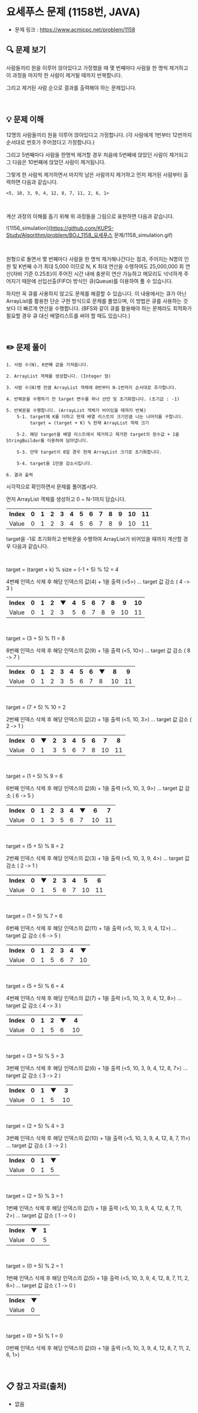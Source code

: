 # 요세푸스 문제 (1158번, JAVA)
- 문제 링크 : https://www.acmicpc.net/problem/1158

## :mag: 문제 보기

사람들끼리 원을 이루어 앉아있다고 가정했을 때 몇 번째마다 사람을 한 명씩 제거하고 이 과정을 마지막 한 사람이 제거될 때까지 반복합니다.

그리고 제거된 사람 순으로 결과를 출력해야 하는 문제입니다.


&nbsp;

## :bulb: 문제 이해

12명의 사람들끼리 원을 이루어 앉아있다고 가정합니다. (각 사람에게 1번부터 12번까지 순서대로 번호가 주어졌다고 가정합니다.)

그리고 5번째마다 사람을 한명씩 제거할 경우 처음에 5번째에 앉았던 사람이 제거되고 그 다음은 10번째에 앉았던 사람이 제거됩니다.

그렇게 한 사람씩 제거하면서 마지막 남은 사람까지 제거하고 먼저 제거된 사람부터 출력하면 다음과 같습니다.
```
<5, 10, 3, 9, 4, 12, 8, 7, 11, 2, 6, 1>
```

&nbsp;

계산 과정의 이해를 돕기 위해 위 과정들을 그림으로 표현하면 다음과 같습니다.

![1156_simulation](https://github.com/KUPS-Study/Algorithm/problem/BOJ_1158_요세푸스 문제/1158_simulation.gif)


&nbsp;

원형으로 돌면서 몇 번째마다 사람을 한 명씩 제거해나간다는 점과, 주어지는 N명의 인원 및 K번째 수가 최대 5,000 이므로 N, K 최대 연산을 수행하여도 25,000,000 회 연산(자바 기준 0.25초)이 주어진 시간 내에 충분히 연산 가능하고 메모리도 넉넉하게 주어지기 때문에 선입선출(FIFO) 방식인 큐(Queue)를 이용하여 풀 수 있습니다.

하지만 꼭 큐를 사용하지 않고도 문제를 해결할 수 있습니다. 이 내용에서는 큐가 아닌 ArrayList를 활용한 단순 구현 방식으로 문제를 풀었으며, 이 방법은 큐를 사용하는 것보다 더 빠르게 연산을 수행합니다. (BFS와 같이 큐를 활용해야 하는 문제라도 최적화가 필요할 경우 큐 대신 배열리스트를 써야 할 때도 있습니다.)



&nbsp;

## :pencil2: 문제 풀이
```
1. 사람 수(N), K번째 값을 가져옵니다.

2. ArrayList 객체를 생성합니다. (Integer 형)

3. 사람 수(N)명 만큼 ArrayList 객체에 0번부터 N-1번까지 순서대로 추가합니다.

4. 반복문을 수행하기 전 target 변수를 하나 선언 및 초기화합니다. (초기값 : -1)

5. 반복문을 수행합니다. (ArrayList 객체가 비어있을 때까지 반복)
    5-1. target에 K를 더하고 현재 배열 리스트의 크기만큼 나눈 나머지를 구합니다.
         target = (target + K) % 현재 ArrayList 객체 크기

    5-2. 해당 target을 배열 리스트에서 제거하고 제거한 target의 정수값 + 1을 StringBuilder를 이용하여 담아냅니다.

    5-3. 만약 target이 0일 경우 현재 ArrayList 크기로 초기화합니다.

    5-4. target을 1만큼 감소시킵니다.

6. 결과 출력

```

시각적으로 확인하면서 문제를 풀어봅시다.

먼저 ArrayList 객체를 생성하고 0 ~ N-1까지 담습니다.

<table>
  <th>Index</th><th>0</th><th>1</th><th>2</th><th>3</th><th>4</th><th>5</th><th>6</th><th>7</th><th>8</th><th>9</th><th>10</th><th>11</th>
  <tr><td>Value</td><td>0</td><td>1</td><td>2</td><td>3</td><td>4</td><td>5</td><td>6</td><td>7</td><td>8</td><td>9</td><td>10</td><td>11</td>
  </tr>
</table>

target을 -1로 초기화하고 반복문을 수행하여 ArrayList가 비어있을 때까지 계산할 경우 다음과 같습니다.

&nbsp;

target = (target + k) % size = (-1 + 5) % 12 = 4

4번째 인덱스 삭제 후 해당 인덱스의 값(4) + 1을 출력 (<5>)   ... target 값 감소 ( 4 -> 3 )

<table>
  <th>Index</th><th>0</th><th>1</th><th>2</th><th>▼</th><th>4</th><th>5</th><th>6</th><th>7</th><th>8</th><th>9</th><th>10</th>
  <tr><td>Value</td><td>0</td><td>1</td><td>2</td><td>3</td><td>5</td><td>6</td><td>7</td><td>8</td><td>9</td><td>10</td><td>11</td>
  </tr>
</table>


&nbsp;

target = (3 + 5) % 11 = 8

8번째 인덱스 삭제 후 해당 인덱스의 값(9) + 1을 출력 (<5, 10>)   ... target 값 감소 ( 8 -> 7 )

<table>
  <th>Index</th><th>0</th><th>1</th><th>2</th><th>3</th><th>4</th><th>5</th><th>6</th><th>▼</th><th>8</th><th>9</th>
  <tr><td>Value</td><td>0</td><td>1</td><td>2</td><td>3</td><td>5</td><td>6</td><td>7</td><td>8</td><td>10</td><td>11</td>
  </tr>
</table>


&nbsp;

target = (7 + 5) % 10 = 2

2번째 인덱스 삭제 후 해당 인덱스의 값(2) + 1을 출력 (<5, 10, 3>)   ... target 값 감소 ( 2 -> 1 )

<table>
  <th>Index</th><th>0</th><th>▼</th><th>2</th><th>3</th><th>4</th><th>5</th><th>6</th><th>7</th><th>8</th>
  <tr><td>Value</td><td>0</td><td>1</td><td>3</td><td>5</td><td>6</td><td>7</td><td>8</td><td>10</td><td>11</td>
  </tr>
</table>


&nbsp;

target = (1 + 5) % 9 = 6

6번째 인덱스 삭제 후 해당 인덱스의 값(8) + 1을 출력 (<5, 10, 3, 9>)   ... target 값 감소 ( 6 -> 5 )

<table>
  <th>Index</th><th>0</th><th>1</th><th>2</th><th>3</th><th>4</th><th>▼</th><th>6</th><th>7</th>
  <tr><td>Value</td><td>0</td><td>1</td><td>3</td><td>5</td><td>6</td><td>7</td><td>10</td><td>11</td>
  </tr>
</table>


&nbsp;

target = (5 + 5) % 8 = 2

2번째 인덱스 삭제 후 해당 인덱스의 값(3) + 1을 출력 (<5, 10, 3, 9, 4>)   ... target 값 감소 ( 2 -> 1 )

<table>
  <th>Index</th><th>0</th><th>▼</th><th>2</th><th>3</th><th>4</th><th>5</th><th>6</th>
  <tr><td>Value</td><td>0</td><td>1</td><td>5</td><td>6</td><td>7</td><td>10</td><td>11</td>
  </tr>
</table>


&nbsp;

target = (1 + 5) % 7 = 6

6번째 인덱스 삭제 후 해당 인덱스의 값(11) + 1을 출력 (<5, 10, 3, 9, 4, 12>)   ... target 값 감소 ( 6 -> 5 )

<table>
  <th>Index</th><th>0</th><th>1</th><th>2</th><th>3</th><th>4</th><th>▼</th>
  <tr><td>Value</td><td>0</td><td>1</td><td>5</td><td>6</td><td>7</td><td>10</td>
  </tr>
</table>


&nbsp;

target = (5 + 5) % 6 = 4

4번째 인덱스 삭제 후 해당 인덱스의 값(7) + 1을 출력 (<5, 10, 3, 9, 4, 12, 8>)   ... target 값 감소 ( 4 -> 3 )

<table>
  <th>Index</th><th>0</th><th>1</th><th>2</th><th>▼</th><th>4</th>
  <tr><td>Value</td><td>0</td><td>1</td><td>5</td><td>6</td><td>10</td>
  </tr>
</table>


&nbsp;

target = (3 + 5) % 5 = 3

3번째 인덱스 삭제 후 해당 인덱스의 값(6) + 1을 출력 (<5, 10, 3, 9, 4, 12, 8, 7>)   ... target 값 감소 ( 3 -> 2 )

<table>
  <th>Index</th><th>0</th><th>1</th><th>▼</th><th>3</th>
  <tr><td>Value</td><td>0</td><td>1</td><td>5</td><td>10</td>
  </tr>
</table>


&nbsp;

target = (2 + 5) % 4 = 3

3번째 인덱스 삭제 후 해당 인덱스의 값(10) + 1을 출력 (<5, 10, 3, 9, 4, 12, 8, 7, 11>)   ... target 값 감소 ( 3 -> 2 )

<table>
  <th>Index</th><th>0</th><th>1</th><th>▼</th>
  <tr><td>Value</td><td>0</td><td>1</td><td>5</td>
  </tr>
</table>


&nbsp;

target = (2 + 5) % 3 = 1

1번째 인덱스 삭제 후 해당 인덱스의 값(1) + 1을 출력 (<5, 10, 3, 9, 4, 12, 8, 7, 11, 2>)   ... target 값 감소 ( 1 -> 0 )

<table>
  <th>Index</th><th>▼</th><th>1</th>
  <tr><td>Value</td><td>0</td><td>5</td>
  </tr>
</table>


&nbsp;

target = (0 + 5) % 2 = 1

1번째 인덱스 삭제 후 해당 인덱스의 값(5) + 1을 출력 (<5, 10, 3, 9, 4, 12, 8, 7, 11, 2, 6>)   ... target 값 감소 ( 1 -> 0 )

<table>
  <th>Index</th><th>▼</th>
  <tr><td>Value</td><td>0</td>
  </tr>
</table>


&nbsp;

target = (0 + 5) % 1 = 0

0번째 인덱스 삭제 후 해당 인덱스의 값(0) + 1을 출력 (<5, 10, 3, 9, 4, 12, 8, 7, 11, 2, 6, 1>)





&nbsp;

## :clipboard: 참고 자료(출처)
 - 없음
